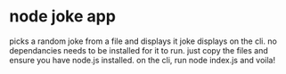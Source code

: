 # node joke app
 picks a random joke from a file and displays it
 joke displays on the cli.
 no dependancies needs to be installed for it to run.
 just copy the files and ensure you have node.js installed.
 on the cli, run node index.js and voila!
